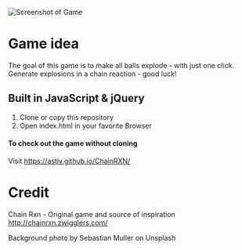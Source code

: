 ![Screenshot of Game](https://github.com/AstiV/ChainRXN/blob/master/images/Screenshot.png)

# Game idea

The goal of this game is to make all balls explode - with just one click. Generate explosions in a chain reaction - good luck!

## Built in JavaScript & jQuery

1. Clone or copy this repository
2. Open index.html in your favorite Browser

#### To check out the game without cloning

Visit https://astiv.github.io/ChainRXN/

# Credit

Chain Rxn - Original game and source of inspiration
http://chainrxn.zwigglers.com/

Background photo by Sebastian Muller on Unsplash
